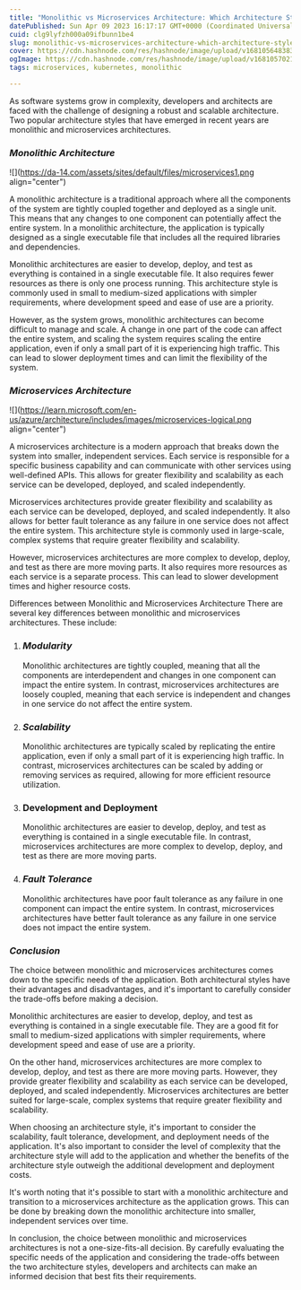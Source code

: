 ```yaml
---
title: "Monolithic vs Microservices Architecture: Which Architecture Style Reigns Supreme?"
datePublished: Sun Apr 09 2023 16:17:17 GMT+0000 (Coordinated Universal Time)
cuid: clg9lyfzh000a09ifbunn1be4
slug: monolithic-vs-microservices-architecture-which-architecture-style-reigns-supreme
cover: https://cdn.hashnode.com/res/hashnode/image/upload/v1681056483830/0c32a3cf-98ef-425c-9f70-88b77b1f0b4b.png
ogImage: https://cdn.hashnode.com/res/hashnode/image/upload/v1681057021202/5d6130bb-30f6-4a2e-a345-8930f7bccaab.png
tags: microservices, kubernetes, monolithic

---
```


As software systems grow in complexity, developers and architects are faced with the challenge of designing a robust and scalable architecture. Two popular architecture styles that have emerged in recent years are monolithic and microservices architectures.

### ***Monolithic Architecture***

![](https://da-14.com/assets/sites/default/files/microservices1.png align="center")

A monolithic architecture is a traditional approach where all the components of the system are tightly coupled together and deployed as a single unit. This means that any changes to one component can potentially affect the entire system. In a monolithic architecture, the application is typically designed as a single executable file that includes all the required libraries and dependencies.

Monolithic architectures are easier to develop, deploy, and test as everything is contained in a single executable file. It also requires fewer resources as there is only one process running. This architecture style is commonly used in small to medium-sized applications with simpler requirements, where development speed and ease of use are a priority.

However, as the system grows, monolithic architectures can become difficult to manage and scale. A change in one part of the code can affect the entire system, and scaling the system requires scaling the entire application, even if only a small part of it is experiencing high traffic. This can lead to slower deployment times and can limit the flexibility of the system.

### ***Microservices Architecture***

![](https://learn.microsoft.com/en-us/azure/architecture/includes/images/microservices-logical.png align="center")

A microservices architecture is a modern approach that breaks down the system into smaller, independent services. Each service is responsible for a specific business capability and can communicate with other services using well-defined APIs. This allows for greater flexibility and scalability as each service can be developed, deployed, and scaled independently.

Microservices architectures provide greater flexibility and scalability as each service can be developed, deployed, and scaled independently. It also allows for better fault tolerance as any failure in one service does not affect the entire system. This architecture style is commonly used in large-scale, complex systems that require greater flexibility and scalability.

However, microservices architectures are more complex to develop, deploy, and test as there are more moving parts. It also requires more resources as each service is a separate process. This can lead to slower development times and higher resource costs.

Differences between Monolithic and Microservices Architecture There are several key differences between monolithic and microservices architectures. These include:

1. ### ***Modularity***
    
    Monolithic architectures are tightly coupled, meaning that all the components are interdependent and changes in one component can impact the entire system. In contrast, microservices architectures are loosely coupled, meaning that each service is independent and changes in one service do not affect the entire system.
    
2. ### ***Scalability***
    
    Monolithic architectures are typically scaled by replicating the entire application, even if only a small part of it is experiencing high traffic. In contrast, microservices architectures can be scaled by adding or removing services as required, allowing for more efficient resource utilization.
    
3. ### **Development and Deployment**
    
    Monolithic architectures are easier to develop, deploy, and test as everything is contained in a single executable file. In contrast, microservices architectures are more complex to develop, deploy, and test as there are more moving parts.
    
4. ### ***Fault Tolerance***
    
    Monolithic architectures have poor fault tolerance as any failure in one component can impact the entire system. In contrast, microservices architectures have better fault tolerance as any failure in one service does not impact the entire system.
    

### ***Conclusion***

The choice between monolithic and microservices architectures comes down to the specific needs of the application. Both architectural styles have their advantages and disadvantages, and it's important to carefully consider the trade-offs before making a decision.

Monolithic architectures are easier to develop, deploy, and test as everything is contained in a single executable file. They are a good fit for small to medium-sized applications with simpler requirements, where development speed and ease of use are a priority.

On the other hand, microservices architectures are more complex to develop, deploy, and test as there are more moving parts. However, they provide greater flexibility and scalability as each service can be developed, deployed, and scaled independently. Microservices architectures are better suited for large-scale, complex systems that require greater flexibility and scalability.

When choosing an architecture style, it's important to consider the scalability, fault tolerance, development, and deployment needs of the application. It's also important to consider the level of complexity that the architecture style will add to the application and whether the benefits of the architecture style outweigh the additional development and deployment costs.

It's worth noting that it's possible to start with a monolithic architecture and transition to a microservices architecture as the application grows. This can be done by breaking down the monolithic architecture into smaller, independent services over time.

In conclusion, the choice between monolithic and microservices architectures is not a one-size-fits-all decision. By carefully evaluating the specific needs of the application and considering the trade-offs between the two architecture styles, developers and architects can make an informed decision that best fits their requirements.